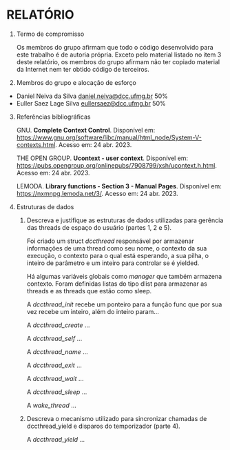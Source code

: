 

# RELATÓRIO

1. Termo de compromisso

   Os membros do grupo afirmam que todo o código desenvolvido para este
 trabalho é de autoria própria.  Exceto pelo material listado no item
 3 deste relatório, os membros do grupo afirmam não ter copiado
 material da Internet nem ter obtido código de terceiros.

2. Membros do grupo e alocação de esforço

  * Daniel Neiva da Silva <daniel.neiva@dcc.ufmg.br> 50%
  * Euller Saez Lage Silva <eullersaez@dcc.ufmg.br> 50%

3. Referências bibliográficas

    GNU.  **Complete Context Control**. Disponível em: https://www.gnu.org/software/libc/manual/html_node/System-V-contexts.html. Acesso em: 24 abr. 2023.
    
    THE OPEN GROUP. **Ucontext - user context**. Disponível em: https://pubs.opengroup.org/onlinepubs/7908799/xsh/ucontext.h.html. Acesso em: 24 abr. 2023.
  
    LEMODA.  **Library functions - Section 3 - Manual Pages**. Disponível em: https://nxmnpg.lemoda.net/3/. Acesso em: 24 abr. 2023.

4. Estruturas de dados

   1. Descreva e justifique as estruturas de dados utilizadas para
     gerência das threads de espaço do usuário (partes 1, 2 e 5).
  
      Foi criado um struct *dccthread* responsável por armazenar informações de uma thread como seu nome, o contexto da sua execução, o contexto para o qual está esperando, a sua pilha, o inteiro de parâmetro e um inteiro para controlar se é yielded.
      
      Há algumas variáveis globais como *manager* que também armazena contexto. Foram definidas listas do tipo dlist para armazenar as threads e as threads que estão como sleep.
      
      A *dccthread_init* recebe um ponteiro para a função func que por sua vez recebe um inteiro, além do inteiro param... 
      
      A *dccthread_create* ...
      
      A *dccthread_self* ...
      
      A *dccthread_name* ...
      
      A *dccthread_exit* ...
      
      A *dccthread_wait* ...
      
      A *dccthread_sleep* ... 
      
      A *wake_thread* ...

   2. Descreva o mecanismo utilizado para sincronizar chamadas de
     dccthread_yield e disparos do temporizador (parte 4).
       
       A *dccthread_yield* ...
